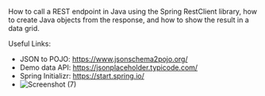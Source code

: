 How to call a REST endpoint in Java using the Spring RestClient library,
how to create Java objects from the response,
and how to show the result in a data grid.

Useful Links:
- JSON to POJO: https://www.jsonschema2pojo.org/
- Demo data API: https://jsonplaceholder.typicode.com/
- Spring Initializr: https://start.spring.io/
- ![Screenshot (7)](https://github.com/NdegwaJulius/SpringbootWebclient/assets/27684945/13261295-af06-4c95-91c7-418c8d731dbf)
